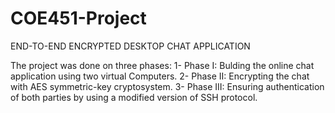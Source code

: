 # COE451-Project

END-TO-END ENCRYPTED DESKTOP CHAT APPLICATION

The project was done on three phases:
  1- Phase I: Bulding the online chat application using two virtual Computers.
  2- Phase II: Encrypting the chat with AES symmetric-key cryptosystem.
  3- Phase III: Ensuring authentication of both parties by using a modified version of SSH protocol.
